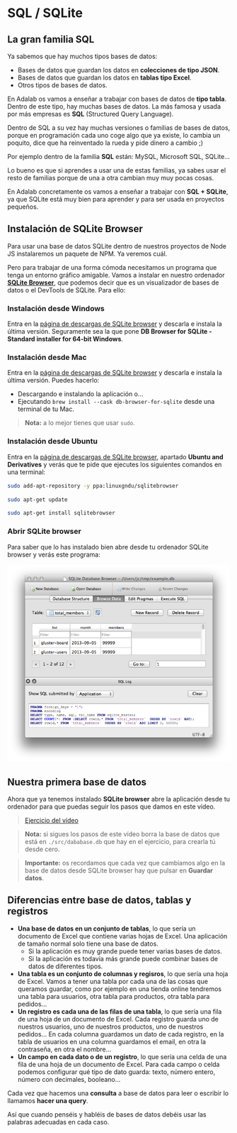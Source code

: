 # SQL / SQLite

## La gran familia SQL

Ya sabemos que hay muchos tipos bases de datos:

- Bases de datos que guardan los datos en **colecciones de tipo JSON**.
- Bases de datos que guardan los datos en **tablas tipo Excel**.
- Otros tipos de bases de datos.

En Adalab os vamos a enseñar a trabajar con bases de datos de **tipo tabla**. Dentro de este tipo, hay muchas bases de datos. La más famosa y usada por más empresas es **SQL** (Structured Query Language).

Dentro de SQL a su vez hay muchas versiones o familias de bases de datos, porque en programación cada uno coge algo que ya existe, lo cambia un poquito, dice que ha reinventado la rueda y pide dinero a cambio ;)

Por ejemplo dentro de la familia **SQL** están: MySQL, Microsoft SQL, SQLite...

Lo bueno es que si aprendes a usar una de estas familias, ya sabes usar el resto de familias porque de una a otra cambian muy muy pocas cosas.

En Adalab concretamente os vamos a enseñar a trabajar con **SQL + SQLite**, ya que SQLite está muy bien para aprender y para ser usada en proyectos pequeños.

## Instalación de SQLite Browser

Para usar una base de datos SQLite dentro de nuestros proyectos de Node JS instalaremos un paquete de NPM. Ya veremos cuál.

Pero para trabajar de una forma cómoda necesitamos un programa que tenga un entorno gráfico amigable. Vamos a instalar en nuestro ordenador [**SQLite Browser**](https://sqlitebrowser.org/), que podemos decir que es un visualizador de bases de datos o el DevTools de SQLite. Para ello:

### Instalación desde Windows

Entra en la [página de descargas de SQLite browser](https://sqlitebrowser.org/dl/) y descarla e instala la última versión. Seguramente sea la que pone **DB Browser for SQLite - Standard installer for 64-bit Windows**.

### Instalación desde Mac

Entra en la [página de descargas de SQLite browser](https://sqlitebrowser.org/dl/) y descarla e instala la última versión. Puedes hacerlo:

- Descargando e instalando la aplicación o...
- Ejecutando `brew install --cask db-browser-for-sqlite` desde una terminal de tu Mac.

> **Nota:** a lo mejor tienes que usar `sudo`.

### Instalación desde Ubuntu

Entra en la [página de descargas de SQLite browser](https://sqlitebrowser.org/dl/), apartado **Ubuntu and Derivatives** y verás que te pide que ejecutes los siguientes comandos en una terminal:

```bash
sudo add-apt-repository -y ppa:linuxgndu/sqlitebrowser
```

```bash
sudo apt-get update
```

```bash
sudo apt-get install sqlitebrowser
```

### Abrir SQLite browser

Para saber que lo has instalado bien abre desde tu ordenador SQLite browser y verás este programa:

![SQLite broser](./assets/images/sqlite-browser.png)

## Nuestra primera base de datos

Ahora que ya tenemos instalado **SQLite browser** abre la aplicación desde tu ordenador para que puedas seguir los pasos que damos en este vídeo.

> [Ejercicio del vídeo]()

> **Nota:** si sigues los pasos de este vídeo borra la base de datos que está en `./src/dababase.db` que hay en el ejercicio, para crearla tú desde cero.

<!-- - Vídeo:
   - Partiendo del ejercicio intro a SQL vamos a ver cómo funciona
   - Ya tenemos instalado SQLite Browser, lo abrimos
   - Tengo aquí preparado un ejercicio (enseño y explico el ejercicio)
      - Con este ejercicio vamos a gestionar una base de datos de usuarios registrados
      - Creo una base de datos
         - Creo la tabla
         - Creo los campos
            - Añadimos el id, el id es el DNI de este registro. Utilizamos un id creado por nosotros identificar de manera única cada registro.
            - Marcamos estas tres opcioens, más tarde explicaremos los que son
            - Añadimos los campos y el tipo
         - Aquí puedo ver los registros que tiene la base de datos
         - Puedo añadir uno, no debo añadir el id, la base de datos lo añadirá por mí
         - Después de hacer cualquier cambio tengo que guardar
      - Por cierto la tabla sqlite_sequence es una tabla especial que necesita la base de datos para hacer sus cosas.
         - Debemos ignorarla y no modificarla nunca.
      - Navegador
         - Con este formulario enviamos un email y contraseña al servidor
      - Servidor
         - Así se configura la base de datos
            - Indicamos el fichero donde está la base de datos
            - Indicamos `verbose: console.log para que todas las llamadas que se hagan a la base de datos se muestren en consola
         - Con el endpoint
            - Obtenemos la fecha actual, esto es para que veamos que puedo añadir datos creados en el servidor o modificar los datos que nos vienen desde la web
            - Obtenemos los datos de la petición
            - Insertamos un nuevo registro en base de datos con la fecha, el email y el password
      - Hacemos una prueba
         - Vemos que se ha creado
   - Como véis las tablas de SQL son como tablas de Excel
   - En seguida veremos que se pueden crear muchas tablas dentro de una base de datos -->

> **Importante:** os recordamos que cada vez que cambiamos algo en la base de datos desde SQLite browser hay que pulsar en **Guardar datos**.

## Diferencias entre base de datos, tablas y registros

- **Una base de datos en un conjunto de tablas**, lo que sería un documento de Excel que contiene varias hojas de Excel. Una aplicación de tamaño normal solo tiene una base de datos.
   - Si la aplicación es muy grande puede tener varias bases de datos.
   - Si la aplicación es todavía más grande puede combinar bases de datos de diferentes tipos.
- **Una tabla es un conjunto de columnas y regisros**, lo que sería una hoja de Excel. Vamos a tener una tabla por cada una de las cosas que queramos guardar, como por ejemplo en una tienda online tendremos una tabla para usuarios, otra tabla para productos, otra tabla para pedidos...
- **Un registro es cada una de las filas de una tabla**, lo que sería una fila de una hoja de un documento de Excel. Cada registro guarda uno de nuestros usuarios, uno de nuestros productos, uno de nuestros pedidos... En cada columna guardamos un dato de cada registro, en la tabla de usuarios en una columna guardamos el email, en otra la contraseña, en otra el nombre...
- **Un campo en cada dato o de un registro**, lo que sería una celda de una fila de una hoja de un documento de Excel. Para cada campo o celda podemos configurar qué tipo de dato guarda: texto, número entero, número con decimales, booleano...

Cada vez que hacemos una **consulta** a base de datos para leer o escribir lo llamamos **hacer una query**.

Así que cuando penséis y habléis de bases de datos debéis usar las palabras adecuadas en cada caso.
